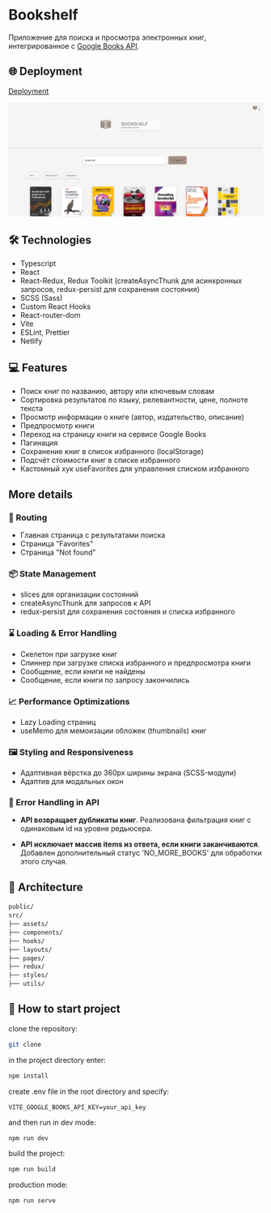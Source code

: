 # Bookshelf

Приложение для поиска и просмотра электронных книг, интегрированное с [Google Books API](https://developers.google.com/books).

## 🌐 Deployment

[Deployment](https://bookshelfsearch.netlify.app/)

<img src='./src/assets/images/preview.png' alt="preview">

## 🛠️ Technologies

- Typescript
- React
- React-Redux, Redux Toolkit (createAsyncThunk для асинхронных запросов, redux-persist для сохранения состояния)
- SCSS (Sass)
- Custom React Hooks
- React-router-dom
- Vite
- ESLint, Prettier
- Netlify

## 💻 Features

- Поиск книг по названию, автору или ключевым словам
- Сортировка результатов по языку, релевантности, цене, полноте текста
- Просмотр информации о книге (автор, издательство, описание)
- Предпросмотр книги
- Переход на страницу книги на сервисе Google Books
- Пагинация
- Сохранение книг в список избранного (localStorage)
- Подсчёт стоимости книг в списке избранного
- Кастомный хук useFavorites для управления списком избранного

## More details

### 🧭 Routing

- Главная страница с результатами поиска
- Страница "Favorites"
- Страница "Not found"

### 📦 State Management

- slices для организации состояний
- createAsyncThunk для запросов к API
- redux-persist для сохранения состояния и списка избранного

### ⌛ Loading & Error Handling

- Скелетон при загрузке книг
- Спиннер при загрузке списка избранного и предпросмотра книги
- Сообщение, если книги не найдены
- Сообщение, если книги по запросу закончились

### 📈 Performance Optimizations

- Lazy Loading страниц
- useMemo для мемоизации обложек (thumbnails) книг

### 🖼️ Styling and Responsiveness

- Адаптивная вёрстка до 360px ширины экрана (SCSS-модули)
- Адаптив для модальных окон

### 🔧 Error Handling in API

- **API возвращает дубликаты книг**. Реализована фильтрация книг с одинаковым id на уровне редьюсера.

- **API исключает массив items из ответа, если книги заканчиваются**. Добавлен дополнительный статус 'NO_MORE_BOOKS' для обработки этого случая.

## 📁 Architecture

```bash
public/
src/
├── assets/
├── components/
├── hooks/
├── layouts/
├── pages/
├── redux/
├── styles/
├── utils/
```

## 🚀 How to start project

clone the repository:

```bash
git clone
```

in the project directory enter:

```bash
npm install
```

create .env file in the root directory and specify:

```
VITE_GOOGLE_BOOKS_API_KEY=your_api_key
```

and then run in dev mode:

```bash
npm run dev
```

build the project:

```bash
npm run build
```

production mode:

```bash
npm run serve
```
